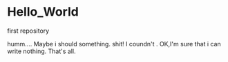 # Hello_World
first repository

humm.... Maybe i should something.
shit! I coundn't .
OK,I'm sure that i can write nothing.
That's all.
